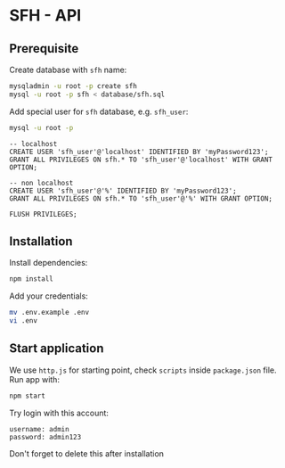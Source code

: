 # SFH - API

## Prerequisite

Create database with `sfh` name:

```bash
mysqladmin -u root -p create sfh
mysql -u root -p sfh < database/sfh.sql
```

Add special user for `sfh` database, e.g. `sfh_user`:

```bash
mysql -u root -p
```

```mysql
-- localhost
CREATE USER 'sfh_user'@'localhost' IDENTIFIED BY 'myPassword123';
GRANT ALL PRIVILEGES ON sfh.* TO 'sfh_user'@'localhost' WITH GRANT OPTION;

-- non localhost
CREATE USER 'sfh_user'@'%' IDENTIFIED BY 'myPassword123';
GRANT ALL PRIVILEGES ON sfh.* TO 'sfh_user'@'%' WITH GRANT OPTION;

FLUSH PRIVILEGES;
```

## Installation

Install dependencies:

```bash
npm install
```

Add your credentials:

```bash
mv .env.example .env
vi .env
```

## Start application

We use `http.js` for starting point, check `scripts` inside `package.json` file.
Run app with:

```bash
npm start
```

Try login with this account:

```text
username: admin
password: admin123
```

Don't forget to delete this after installation
